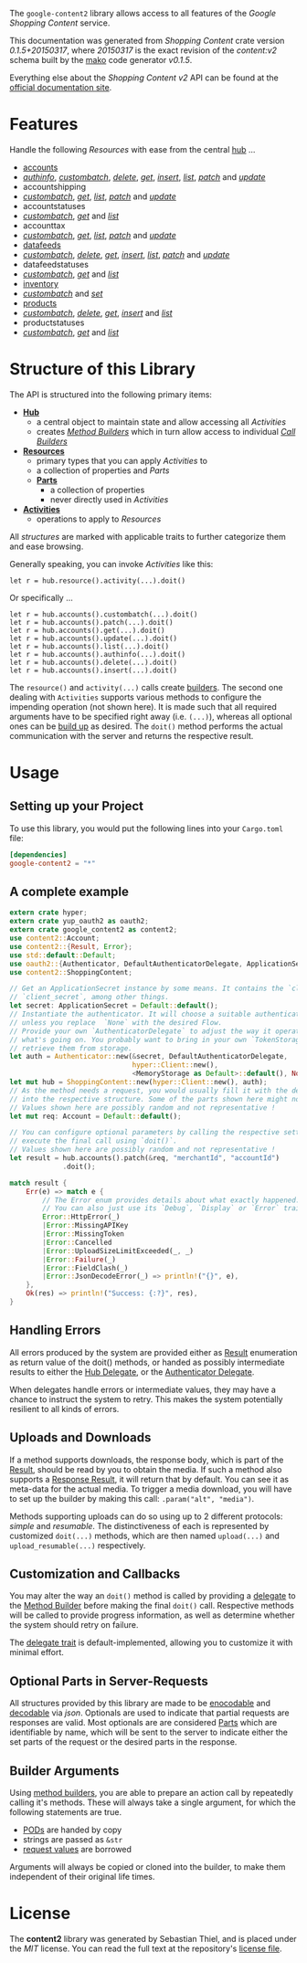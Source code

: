 <!---
DO NOT EDIT !
This file was generated automatically from 'src/mako/api/README.md.mako'
DO NOT EDIT !
-->
The `google-content2` library allows access to all features of the *Google Shopping Content* service.

This documentation was generated from *Shopping Content* crate version *0.1.5+20150317*, where *20150317* is the exact revision of the *content:v2* schema built by the [mako](http://www.makotemplates.org/) code generator *v0.1.5*.

Everything else about the *Shopping Content* *v2* API can be found at the
[official documentation site](https://developers.google.com/shopping-content/v2/).
# Features

Handle the following *Resources* with ease from the central [hub](http://byron.github.io/google-apis-rs/google_content2/struct.ShoppingContent.html) ... 

* [accounts](http://byron.github.io/google-apis-rs/google_content2/struct.Account.html)
 * [*authinfo*](http://byron.github.io/google-apis-rs/google_content2/struct.AccountAuthinfoCall.html), [*custombatch*](http://byron.github.io/google-apis-rs/google_content2/struct.AccountCustombatchCall.html), [*delete*](http://byron.github.io/google-apis-rs/google_content2/struct.AccountDeleteCall.html), [*get*](http://byron.github.io/google-apis-rs/google_content2/struct.AccountGetCall.html), [*insert*](http://byron.github.io/google-apis-rs/google_content2/struct.AccountInsertCall.html), [*list*](http://byron.github.io/google-apis-rs/google_content2/struct.AccountListCall.html), [*patch*](http://byron.github.io/google-apis-rs/google_content2/struct.AccountPatchCall.html) and [*update*](http://byron.github.io/google-apis-rs/google_content2/struct.AccountUpdateCall.html)
* accountshipping
 * [*custombatch*](http://byron.github.io/google-apis-rs/google_content2/struct.AccountshippingCustombatchCall.html), [*get*](http://byron.github.io/google-apis-rs/google_content2/struct.AccountshippingGetCall.html), [*list*](http://byron.github.io/google-apis-rs/google_content2/struct.AccountshippingListCall.html), [*patch*](http://byron.github.io/google-apis-rs/google_content2/struct.AccountshippingPatchCall.html) and [*update*](http://byron.github.io/google-apis-rs/google_content2/struct.AccountshippingUpdateCall.html)
* accountstatuses
 * [*custombatch*](http://byron.github.io/google-apis-rs/google_content2/struct.AccountstatuseCustombatchCall.html), [*get*](http://byron.github.io/google-apis-rs/google_content2/struct.AccountstatuseGetCall.html) and [*list*](http://byron.github.io/google-apis-rs/google_content2/struct.AccountstatuseListCall.html)
* accounttax
 * [*custombatch*](http://byron.github.io/google-apis-rs/google_content2/struct.AccounttaxCustombatchCall.html), [*get*](http://byron.github.io/google-apis-rs/google_content2/struct.AccounttaxGetCall.html), [*list*](http://byron.github.io/google-apis-rs/google_content2/struct.AccounttaxListCall.html), [*patch*](http://byron.github.io/google-apis-rs/google_content2/struct.AccounttaxPatchCall.html) and [*update*](http://byron.github.io/google-apis-rs/google_content2/struct.AccounttaxUpdateCall.html)
* [datafeeds](http://byron.github.io/google-apis-rs/google_content2/struct.Datafeed.html)
 * [*custombatch*](http://byron.github.io/google-apis-rs/google_content2/struct.DatafeedCustombatchCall.html), [*delete*](http://byron.github.io/google-apis-rs/google_content2/struct.DatafeedDeleteCall.html), [*get*](http://byron.github.io/google-apis-rs/google_content2/struct.DatafeedGetCall.html), [*insert*](http://byron.github.io/google-apis-rs/google_content2/struct.DatafeedInsertCall.html), [*list*](http://byron.github.io/google-apis-rs/google_content2/struct.DatafeedListCall.html), [*patch*](http://byron.github.io/google-apis-rs/google_content2/struct.DatafeedPatchCall.html) and [*update*](http://byron.github.io/google-apis-rs/google_content2/struct.DatafeedUpdateCall.html)
* datafeedstatuses
 * [*custombatch*](http://byron.github.io/google-apis-rs/google_content2/struct.DatafeedstatuseCustombatchCall.html), [*get*](http://byron.github.io/google-apis-rs/google_content2/struct.DatafeedstatuseGetCall.html) and [*list*](http://byron.github.io/google-apis-rs/google_content2/struct.DatafeedstatuseListCall.html)
* [inventory](http://byron.github.io/google-apis-rs/google_content2/struct.Inventory.html)
 * [*custombatch*](http://byron.github.io/google-apis-rs/google_content2/struct.InventoryCustombatchCall.html) and [*set*](http://byron.github.io/google-apis-rs/google_content2/struct.InventorySetCall.html)
* [products](http://byron.github.io/google-apis-rs/google_content2/struct.Product.html)
 * [*custombatch*](http://byron.github.io/google-apis-rs/google_content2/struct.ProductCustombatchCall.html), [*delete*](http://byron.github.io/google-apis-rs/google_content2/struct.ProductDeleteCall.html), [*get*](http://byron.github.io/google-apis-rs/google_content2/struct.ProductGetCall.html), [*insert*](http://byron.github.io/google-apis-rs/google_content2/struct.ProductInsertCall.html) and [*list*](http://byron.github.io/google-apis-rs/google_content2/struct.ProductListCall.html)
* productstatuses
 * [*custombatch*](http://byron.github.io/google-apis-rs/google_content2/struct.ProductstatuseCustombatchCall.html), [*get*](http://byron.github.io/google-apis-rs/google_content2/struct.ProductstatuseGetCall.html) and [*list*](http://byron.github.io/google-apis-rs/google_content2/struct.ProductstatuseListCall.html)




# Structure of this Library

The API is structured into the following primary items:

* **[Hub](http://byron.github.io/google-apis-rs/google_content2/struct.ShoppingContent.html)**
    * a central object to maintain state and allow accessing all *Activities*
    * creates [*Method Builders*](http://byron.github.io/google-apis-rs/google_content2/trait.MethodsBuilder.html) which in turn
      allow access to individual [*Call Builders*](http://byron.github.io/google-apis-rs/google_content2/trait.CallBuilder.html)
* **[Resources](http://byron.github.io/google-apis-rs/google_content2/trait.Resource.html)**
    * primary types that you can apply *Activities* to
    * a collection of properties and *Parts*
    * **[Parts](http://byron.github.io/google-apis-rs/google_content2/trait.Part.html)**
        * a collection of properties
        * never directly used in *Activities*
* **[Activities](http://byron.github.io/google-apis-rs/google_content2/trait.CallBuilder.html)**
    * operations to apply to *Resources*

All *structures* are marked with applicable traits to further categorize them and ease browsing.

Generally speaking, you can invoke *Activities* like this:

```Rust,ignore
let r = hub.resource().activity(...).doit()
```

Or specifically ...

```ignore
let r = hub.accounts().custombatch(...).doit()
let r = hub.accounts().patch(...).doit()
let r = hub.accounts().get(...).doit()
let r = hub.accounts().update(...).doit()
let r = hub.accounts().list(...).doit()
let r = hub.accounts().authinfo(...).doit()
let r = hub.accounts().delete(...).doit()
let r = hub.accounts().insert(...).doit()
```

The `resource()` and `activity(...)` calls create [builders][builder-pattern]. The second one dealing with `Activities` 
supports various methods to configure the impending operation (not shown here). It is made such that all required arguments have to be 
specified right away (i.e. `(...)`), whereas all optional ones can be [build up][builder-pattern] as desired.
The `doit()` method performs the actual communication with the server and returns the respective result.

# Usage

## Setting up your Project

To use this library, you would put the following lines into your `Cargo.toml` file:

```toml
[dependencies]
google-content2 = "*"
```

## A complete example

```Rust
extern crate hyper;
extern crate yup_oauth2 as oauth2;
extern crate google_content2 as content2;
use content2::Account;
use content2::{Result, Error};
use std::default::Default;
use oauth2::{Authenticator, DefaultAuthenticatorDelegate, ApplicationSecret, MemoryStorage};
use content2::ShoppingContent;

// Get an ApplicationSecret instance by some means. It contains the `client_id` and 
// `client_secret`, among other things.
let secret: ApplicationSecret = Default::default();
// Instantiate the authenticator. It will choose a suitable authentication flow for you, 
// unless you replace  `None` with the desired Flow.
// Provide your own `AuthenticatorDelegate` to adjust the way it operates and get feedback about 
// what's going on. You probably want to bring in your own `TokenStorage` to persist tokens and
// retrieve them from storage.
let auth = Authenticator::new(&secret, DefaultAuthenticatorDelegate,
                              hyper::Client::new(),
                              <MemoryStorage as Default>::default(), None);
let mut hub = ShoppingContent::new(hyper::Client::new(), auth);
// As the method needs a request, you would usually fill it with the desired information
// into the respective structure. Some of the parts shown here might not be applicable !
// Values shown here are possibly random and not representative !
let mut req: Account = Default::default();

// You can configure optional parameters by calling the respective setters at will, and
// execute the final call using `doit()`.
// Values shown here are possibly random and not representative !
let result = hub.accounts().patch(&req, "merchantId", "accountId")
             .doit();

match result {
    Err(e) => match e {
        // The Error enum provides details about what exactly happened.
        // You can also just use its `Debug`, `Display` or `Error` traits
        Error::HttpError(_)
        |Error::MissingAPIKey
        |Error::MissingToken
        |Error::Cancelled
        |Error::UploadSizeLimitExceeded(_, _)
        |Error::Failure(_)
        |Error::FieldClash(_)
        |Error::JsonDecodeError(_) => println!("{}", e),
    },
    Ok(res) => println!("Success: {:?}", res),
}

```
## Handling Errors

All errors produced by the system are provided either as [Result](http://byron.github.io/google-apis-rs/google_content2/enum.Result.html) enumeration as return value of 
the doit() methods, or handed as possibly intermediate results to either the 
[Hub Delegate](http://byron.github.io/google-apis-rs/google_content2/trait.Delegate.html), or the [Authenticator Delegate](http://byron.github.io/google-apis-rs/google_content2/../yup-oauth2/trait.AuthenticatorDelegate.html).

When delegates handle errors or intermediate values, they may have a chance to instruct the system to retry. This 
makes the system potentially resilient to all kinds of errors.

## Uploads and Downloads
If a method supports downloads, the response body, which is part of the [Result](http://byron.github.io/google-apis-rs/google_content2/enum.Result.html), should be
read by you to obtain the media.
If such a method also supports a [Response Result](http://byron.github.io/google-apis-rs/google_content2/trait.ResponseResult.html), it will return that by default.
You can see it as meta-data for the actual media. To trigger a media download, you will have to set up the builder by making
this call: `.param("alt", "media")`.

Methods supporting uploads can do so using up to 2 different protocols: 
*simple* and *resumable*. The distinctiveness of each is represented by customized 
`doit(...)` methods, which are then named `upload(...)` and `upload_resumable(...)` respectively.

## Customization and Callbacks

You may alter the way an `doit()` method is called by providing a [delegate](http://byron.github.io/google-apis-rs/google_content2/trait.Delegate.html) to the 
[Method Builder](http://byron.github.io/google-apis-rs/google_content2/trait.CallBuilder.html) before making the final `doit()` call. 
Respective methods will be called to provide progress information, as well as determine whether the system should 
retry on failure.

The [delegate trait](http://byron.github.io/google-apis-rs/google_content2/trait.Delegate.html) is default-implemented, allowing you to customize it with minimal effort.

## Optional Parts in Server-Requests

All structures provided by this library are made to be [enocodable](http://byron.github.io/google-apis-rs/google_content2/trait.RequestValue.html) and 
[decodable](http://byron.github.io/google-apis-rs/google_content2/trait.ResponseResult.html) via *json*. Optionals are used to indicate that partial requests are responses 
are valid.
Most optionals are are considered [Parts](http://byron.github.io/google-apis-rs/google_content2/trait.Part.html) which are identifiable by name, which will be sent to 
the server to indicate either the set parts of the request or the desired parts in the response.

## Builder Arguments

Using [method builders](http://byron.github.io/google-apis-rs/google_content2/trait.CallBuilder.html), you are able to prepare an action call by repeatedly calling it's methods.
These will always take a single argument, for which the following statements are true.

* [PODs][wiki-pod] are handed by copy
* strings are passed as `&str`
* [request values](http://byron.github.io/google-apis-rs/google_content2/trait.RequestValue.html) are borrowed

Arguments will always be copied or cloned into the builder, to make them independent of their original life times.

[wiki-pod]: http://en.wikipedia.org/wiki/Plain_old_data_structure
[builder-pattern]: http://en.wikipedia.org/wiki/Builder_pattern
[google-go-api]: https://github.com/google/google-api-go-client

# License
The **content2** library was generated by Sebastian Thiel, and is placed 
under the *MIT* license.
You can read the full text at the repository's [license file][repo-license].

[repo-license]: https://github.com/Byron/google-apis-rs/LICENSE.md

